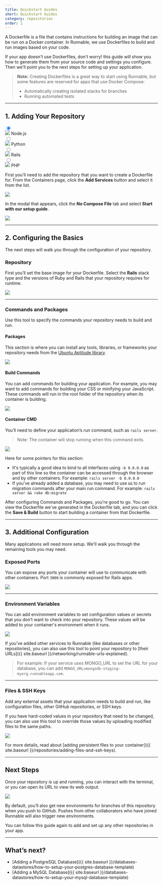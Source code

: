 ```yaml
---
title: Quickstart Guides
short: Quickstart Guides
category: repositories
order: 1
---
```


A Dockerfile is a file that contains instructions for building an image that can be run on a Docker container. In Runnable, we use Dockerfiles to build and run images based on your code.

If your app doesn't use Dockerfiles, don't worry! this guide will show you how to generate them from your source code and settings you configure. Then we'll point you to the next steps for setting up your application.

> **Note:** Creating Dockerfiles is a great way to start using Runnable, but some features are reserved for apps that use Docker Compose:
>
> - Automatically creating isolated stacks for branches
> - Running automated tests

---

## 1. Adding Your Repository

<div class="tab-wrapper grid-block">
  <label class="tab grid-block">
    <input class="radio" type="radio" name="content-toggle" value="rails" checked>
    <div class="tab-shape grid-block align-center justify-center btn white btn-md">
      <img class="icon" src="images/logo-icon-nodejs.svg"/>
      Node.js
    </div>
  </label>
  <label class="tab grid-block">
    <input class="radio" type="radio" name="content-toggle" value="python">
    <div class="tab-shape grid-block align-center justify-center btn white btn-md">
      <img class="icon" src="images/logo-icon-python.svg"/>
      Python
    </div>
  </label>
  <label class="tab grid-block">
    <input class="radio" type="radio" name="content-toggle" value="python">
    <div class="tab-shape grid-block align-center justify-center btn white btn-md">
      <img class="icon" src="images/logo-icon-rails.svg"/>
      Rails
    </div>
  </label>
  <label class="tab grid-block">
    <input class="radio" type="radio" name="content-toggle" value="python">
    <div class="tab-shape grid-block align-center justify-center btn white btn-md">
      <img class="icon" src="images/logo-icon-php.svg"/>
      PHP
    </div>
  </label>
</div>

First you'll need to add the repository that you want to create a Dockerfile for. From the Containers page, click the **Add Services** button and select it from the list.

![](images/ss-add-service.png)

In the modal that appears, click the **No Compose File** tab and select **Start with our setup guide**.

![](images/ss-setup-guide.png)

---

## 2. Configuring the Basics

The next steps will walk you through the configuration of your repository.

### Repository

First you’ll set the base image for your Dockerfile. Select the **Rails**<!-- **Python** **Node.js**  **PHP** --> stack type and the versions of Ruby and Rails<!-- **version of Python** **version of Node.js** **version of PHP** --> that your repository requires for runtime.

![](images/ss-rails-repository.png)
<!-- ![](images/ss-node-repository.png) -->
<!-- ![](images/ss-python-repository.png) -->
<!-- ![](images/ss-php-repository.png) -->

---

### Commands and Packages

Use this tool to specify the commands your repository needs to build and run.

#### Packages

This section is where you can install any tools, libraries, or frameworks your repository needs from the [Ubuntu Aptitude library](http://packages.ubuntu.com/).

![](images/ss-packages.png)

#### Build Commands

You can add commands for building your application. For example, you may want to add commands for building your CSS or minifying your JavaScript. These commands will run in the root folder of the repository when its container is building.

![](images/ss-rails-build-commands.png)
<!-- ![](images/ss-node-build-commands.png) -->
<!-- ![](images/ss-python-build-commands.png) -->
<!-- ![](images/ss-php-build-commands.png) -->

<!-- For your PHP app, you'll need to add the following lines to this section: -->

<!-- Set permissions for your application directory: -->
<!--
    chgrp -R www-data /var/www/html/
    chmod -R 775 /var/www/html/storage
 -->
<!-- Copy Laravel’s .env.example to .env in your applicationproject directory: -->
<!--
    cp .env.example .env
 -->
<!-- Generate your application key: -->
<!--
    php artisan key:generate]
 -->

#### Container CMD

You’ll need to define your application’s run command, such as `rails server`<!-- `python main.py` `npm start` `apache2-foreground` -->.

> Note: The container will stop running when this command exits.

![](images/ss-rails-container-cmd.png)
<!-- ![](images/ss-node-container-cmd.png) -->
<!-- ![](images/ss-python-container-cmd.png) -->
<!-- ![](images/ss-php-container-cmd.png) -->

Here for some pointers for this section:

- It's typically a good idea to bind to all interfaces using `-b 0.0.0.0` as part of this line so the container can be accessed through the browser and by other containers. For example: `rails server -b 0.0.0.0`<!-- `python main.py -b 0.0.0.0`  `npm start -b 0.0.0.0` `apache2-foreground -b 0.0.0.0` -->
- If you've already added a database, you may need to use `&&` to run migration commands after your main run command. For example: `rails server && rake db:migrate`<!-- `python main.py && ??` `npm run migrations && npm start` `apache2-foreground && ??` -->

After configuring Commands and Packages, you're good to go. You can view the Dockerfile we've generated in the Dockerfile tab, and you can click the **Save & Build** button to start building a container from that Dockerfile.

---

## 3. Additional Configuration

Many applications will need more setup. We'll walk you through the remaining tools you may need.

### Exposed Ports

You can expose any ports your container will use to communicate with other containers. Port `3000`<!-- `3000` `8000` `3306` --> is commonly exposed for Rails<!-- Python Node.js PHP --> apps.

![](images/ss-ports.png)

---

### Environment Variables

You can add environment variables to set configuration values or secrets that you don’t want to check into your repository. These values will be added to your container's environment when it runs.

![](images/ss-environment-variables.png)

If you've added other services to Runnable (like databases or other repositories), you can also use this tool to point your repository to [their URLs]({{ site.baseurl }}/networking/runnable-urls-explained).

> For example: If your service uses MONGO_URL to set the URL for your database, you can add `MONGO_URL=mongodb-staging-myorg.runnableapp.com`.

---

### Files & SSH Keys

Add any external assets that your application needs to build and run, like configuration files, other GitHub repositories, or SSH keys.

If you have hard-coded values in your repository that need to be changed, you can also use this tool to override those values by uploading modified files to the same paths.

![](images/ss-files-and-ssh-keys.png)

For more details, read about [adding persistent files to your container]({{ site.baseurl }}/repositories/adding-files-and-ssh-keys).
<!-- For your PHP app, you’ll need to [upload your Laravel apache2 configuration file]({{ site.baseurl }}/repositories/adding-files-and-ssh-keys) (laravel.conf). -->

<!-- Add this path for its Destination: -->
<!--
    /etc/apache2/sites-available
 -->
<!-- And add these Scripts: -->
<!--
    a2ensite laravel.conf
    a2enmod rewrite]
 -->

---

## Next Steps

Once your repository is up and running, you can interact with the terminal, or you can open its URL to view its web output.

![](images/ss-terminal.png)

By default, you’ll also get new environments for branches of this repository when you push to GitHub. Pushes from other collaborators who have joined Runnable will also trigger new environments.

You can follow this guide again to add and set up any other repositories in your app.

---

## What’s next?

- [Adding a PostgreSQL Database]({{ site.baseurl }}/databases-datastores/how-to-setup-your-postgres-database-template)
- [Adding a MySQL Database]({{ site.baseurl }}/databases-datastores/how-to-setup-your-mysql-database-template)
